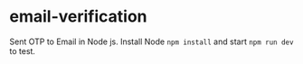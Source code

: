 # email-verification
Sent OTP to Email in Node js.
Install Node `npm install` and start `npm run dev` to test.
